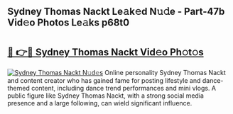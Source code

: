 ## Sydney Thomas Nackt Le𝚊k𝚎d N𝚞𝚍e - Part-47b Vid𝚎o Photos Le𝚊ks p68t0

# <h2><a href="http://fb5z9zf.evod.top/?m=Sydney+Thomas+Nackt">🔗 👉🔴 Sydney Thomas Nackt Vid𝚎o Ph𝚘t𝚘s</a></h2>

[![Sydney Thomas Nackt N𝚞d𝚎s](https://i.imgur.com/8V9OHl7.gif)](http://fb5z9zf.evod.top/?m=Sydney+Thomas+Nackt)
Online personality Sydney Thomas Nackt and content creator who has gained fame for posting lifestyle and dance-themed content, including dance trend performances and mini vlogs. A public figure like Sydney Thomas Nackt, with a strong social media presence and a large following, can wield significant influence. 
